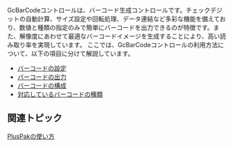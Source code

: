 GcBarCodeコントロールは、バーコード生成コントロールです。チェックデジットの自動計算、サイズ設定や回転処理、データ連結など多彩な機能を備えており、数値と種類の指定のみで簡単にバーコードを出力できるのが特徴です。また、解像度にあわせて最適なバーコードイメージを生成することにより、高い読み取り率を実現しています。
ここでは、GcBarCodeコントロールの利用方法について、以下の項目に分けて解説しています。

* [バーコードの設定](gcdocsite__documentlink?toc-item-id=612cd046-3062-4682-9af0-aff6f48899aa)
* [バーコードの出力](gcdocsite__documentlink?toc-item-id=f0777bf8-832d-470b-9fed-0b807e6c4bd7)
* [バーコードの構成](gcdocsite__documentlink?toc-item-id=8aa282bf-6d00-43b0-a4db-98587f1fbe57)
* [対応しているバーコードの種類](gcdocsite__documentlink?toc-item-id=b561f622-bca0-43b1-a14b-47182611c6ad)

## 関連トピック

[PlusPakの使い方](gcdocsite__documentlink?toc-item-id=f660d5eb-01cf-4c16-8edb-cac373cd0651)
